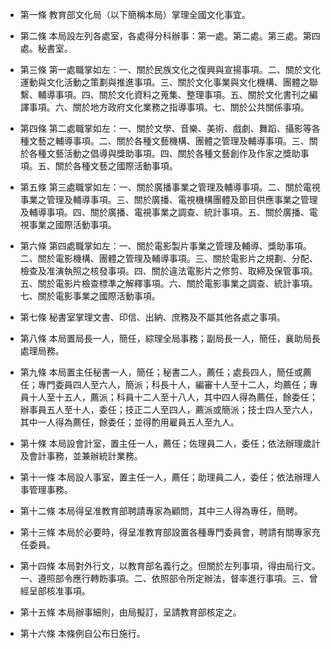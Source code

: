 * 第一條 教育部文化局（以下簡稱本局）掌理全國文化事宜。

* 第二條 本局設左列各處室，各處得分科辦事：第一處。第二處。第三處。第四處。秘書室。

* 第三條 第一處職掌如左：一、關於民族文化之復興與宣揚事項。二、關於文化運動與文化活動之策劃與推進事項。三、關於文化事業與文化機構、團體之聯繫、輔導事項。四、關於文化資料之蒐集、整理事項。五、關於文化書刊之編譯事項。六、關於地方政府文化業務之指導事項。七、關於公共關係事項。

* 第四條 第二處職掌如左：一、關於文學、音樂、美術、戲劇、舞蹈、攝影等各種文藝之輔導事項。二、關於各種文藝機構、團體之管理及輔導事項。三、關於各種文藝活動之倡導與獎助事項。四、關於各種文藝創作及作家之獎助事項。五、關於各種文藝之國際活動事項。

* 第五條 第三處職掌如左：一、關於廣播事業之管理及輔導事項。二、關於電視事業之管理及輔導事項。三、關於廣播、電視機構團體及節目供應事業之管理及輔導事項。四、關於廣播、電視事業之調查、統計事項。五、關於廣播、電視事業之國際活動事項。

* 第六條 第四處職掌如左：一、關於電影製片事業之管理及輔導、獎助事項。二、關於電影機構、團體之管理及輔導事項。三、關於電影片之規劃、分配、檢查及准演執照之核發事項。四、關於違法電影片之修剪、取締及保管事項。五、關於電影片檢查標準之解釋事項。六、關於電影事業之調查、統計事項。七、關於電影事業之國際活動事項。

* 第七條 秘書室掌理文書、印信、出納、庶務及不屬其他各處之事項。

* 第八條 本局置局長一人，簡任，綜理全局事務；副局長一人，簡任，襄助局長處理局務。

* 第九條 本局置主任秘書一人，簡任；秘書二人，薦任；處長四人，簡任或薦任；專門委員四人至六人，簡派；科長十人，編審十人至十二人，均薦任；專員十人至十五人，薦派；科員十二人至十八人，其中四人得為薦任，餘委任；辦事員五人至十人，委任；技正二人至四人，薦派或簡派；技士四人至六人，其中一人得為薦任，餘委任；並得酌用雇員五人至九人。

* 第十條 本局設會計室，置主任一人，薦任；佐理員二人，委任；依法辦理歲計及會計事務，並兼辦統計業務。

* 第十一條 本局設人事室，置主任一人，薦任；助理員二人，委任；依法辦理人事管理事務。

* 第十二條 本局得呈准教育部聘請專家為顧問，其中三人得為專任，簡聘。

* 第十三條 本局於必要時，得呈准教育部設置各種專門委員會，聘請有關專家充任委員。

* 第十四條 本局對外行文，以教育部名義行之。但關於左列事項，得由局行文。一、遵照部令應行轉飭事項。二、依照部令所定辦法，督率進行事項。三、曾經呈部核准事項。

* 第十五條 本局辦事細則，由局擬訂，呈請教育部核定之。

* 第十六條 本條例自公布日施行。

